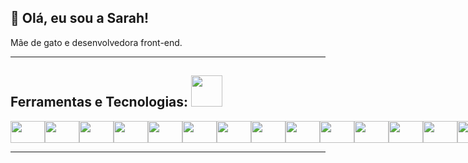 ## 👋 Olá, eu sou a Sarah!


Mãe de gato e desenvolvedora front-end.

<hr>

## Ferramentas e Tecnologias: <img src="https://media.giphy.com/media/UQsHPXWUijXGwdEGeZ/giphy.gif?cid=ecf05e47yg8ptjwotii05ygoqrvvsuqp27o7d8duy3asxqaf&rid=giphy.gif&ct=s" width="50">

<div style="display: flex;">
<img src="https://cdn.jsdelivr.net/gh/devicons/devicon/icons/html5/html5-original-wordmark.svg" height="35px" width="55px"/>  
<img src="https://cdn.jsdelivr.net/gh/devicons/devicon/icons/css3/css3-original-wordmark.svg" height="35px" width="55px"/>
<img src="https://cdn.jsdelivr.net/gh/devicons/devicon/icons/sass/sass-original.svg" height="35px" width="55px"/>
<img src="https://cdn.jsdelivr.net/gh/devicons/devicon/icons/materialui/materialui-original.svg" height="35px" width="55px"/>
<img src="https://cdn.jsdelivr.net/gh/devicons/devicon/icons/tailwindcss/tailwindcss-original-wordmark.svg" height="35px" width="55px"/>
<img src="https://cdn.jsdelivr.net/gh/devicons/devicon/icons/bootstrap/bootstrap-plain-wordmark.svg" height="35px" width="55px"/>
<img src="https://cdn.jsdelivr.net/gh/devicons/devicon/icons/javascript/javascript-original.svg" height="35px" width="55px"/>
<img src="https://cdn.jsdelivr.net/gh/devicons/devicon/icons/react/react-original-wordmark.svg" height="35px" width="55px"/>
<img src="https://cdn.jsdelivr.net/gh/devicons/devicon/icons/vuejs/vuejs-original.svg" height="35px" width="55px"/> 
<img src="https://cdn.jsdelivr.net/gh/devicons/devicon/icons/jquery/jquery-plain-wordmark.svg" height="35px" width="55px"/>
<img src="https://cdn.jsdelivr.net/gh/devicons/devicon/icons/typescript/typescript-original.svg" height="35px" width="55px"/>
<img src="https://cdn.jsdelivr.net/gh/devicons/devicon/icons/nodejs/nodejs-original-wordmark.svg" height="35px" width="55px">
<img src="https://cdn.jsdelivr.net/gh/devicons/devicon/icons/npm/npm-original-wordmark.svg" height="35px" width="55px"/>
<img src="https://cdn.jsdelivr.net/gh/devicons/devicon/icons/nextjs/nextjs-original.svg" height="35px" width="55px"/>
<img src="https://cdn.jsdelivr.net/gh/devicons/devicon/icons/gatsby/gatsby-plain-wordmark.svg" height="35px" width="55px"/>
<img src="https://cdn.jsdelivr.net/gh/devicons/devicon/icons/wordpress/wordpress-plain-wordmark.svg" height="35px" width="55px"/>
<img src="https://cdn.jsdelivr.net/gh/devicons/devicon/icons/git/git-original-wordmark.svg" height="35px" width="55px"/>

<img src="https://cdn.jsdelivr.net/gh/devicons/devicon/icons/java/java-original-wordmark.svg" height="35px" width="55px"/>  
 
<img src="https://cdn.jsdelivr.net/gh/devicons/devicon/icons/github/github-original-wordmark.svg" height="35px" width="55px"/>  
<img src="https://cdn.jsdelivr.net/gh/devicons/devicon/icons/bitbucket/bitbucket-original-wordmark.svg" height="35px" width="55px"/>
<img src="https://cdn.jsdelivr.net/gh/devicons/devicon/icons/figma/figma-original.svg" height="35px" width="55px"/>  

<img src="https://cdn.jsdelivr.net/gh/devicons/devicon/icons/vscode/vscode-original-wordmark.svg" height="35px" width="55px"/>  
<img src="https://cdn.jsdelivr.net/gh/devicons/devicon/icons/slack/slack-original.svg" height="35px" width="55px"/>
<img src="https://cdn.jsdelivr.net/gh/devicons/devicon/icons/trello/trello-plain-wordmark.svg" height="35px" width="55px"/>        
</div>

<hr>

<!---
srhgeorgia/srhgeorgia is a ✨ special ✨ repository because its `README.md` (this file) appears on your GitHub profile.
You can click the Preview link to take a look at your changes.
--->
